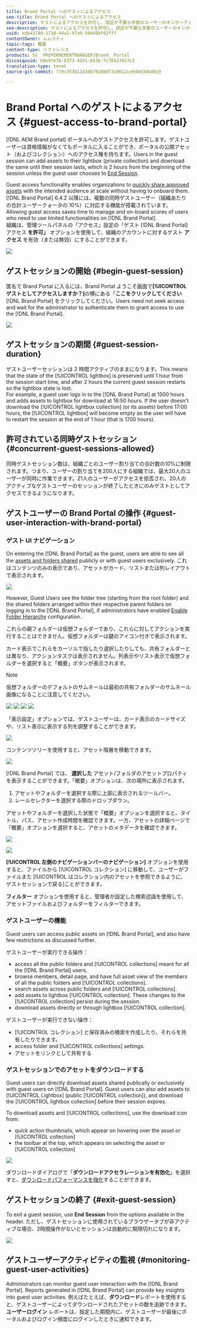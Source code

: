 ```yaml
---
title: Brand Portal へのゲストによるアクセス
seo-title: Brand Portal へのゲストによるアクセス
description: ゲストによるアクセスを許可し、認証が不要な多数のユーザーのオンボーディングにかかる労力を省きます。
seo-description: ゲストによるアクセスを許可し、認証が不要な多数のユーザーのオンボーディングにかかる労力を省きます。
uuid: edb4378d-1710-44a2-97a6-594d99f62fff
contentOwner: ムムラティ
topic-tags: 概要
content-type: リファレンス
products: SG_ PREPERNEMENTMANAGER/Brand_ Portal
discoiquuid: b9e9fe7b-0373-42d1-851b-7c76b47657c2
translation-type: tm+mt
source-git-commit: 770c353b1143d879280df310012ce9d4d30b40c9

---
```



# Brand Portal へのゲストによるアクセス {#guest-access-to-brand-portal}

[!DNL AEM Brand portal] ポータルへのゲストアクセスを許可します。ゲストユーザーは資格情報がなくてもポータルに入ることができ、ポータルの公開アセット（およびコレクション）へのアクセス権を持ちます。Users in the guest session can add assets to their lightbox (private collection) and download the same until their session lasts, which is 2 hours from the beginning of the session unless the guest user chooses to [End Session](#exit-guest-session).

Guest access functionality enables organizations to [quickly share approved assets](../using/brand-portal-sharing-folders.md#how-to-share-folders) with the intended audience at scale without having to onboard them. [!DNL Brand Portal] 6.4.2 以降には、複数の同時ゲストユーザー（組織あたりの合計ユーザークォータの 10%）に対応する機能が搭載されています。Allowing guest access saves time to manage and on-board scores of users who need to use limited functionalities on [!DNL Brand Portal].\
組織は、管理ツールパネルの「アクセス」設定の「ゲスト [!DNL Brand Portal] アクセス **を許可」** オプションを使用して、組織のアカウントに対するゲスト **アクセス** を有効（または無効）にすることができます。

<!--
Comment Type: annotation
Last Modified By: mgulati
Last Modified Date: 2018-08-17T10:42:59.879-0400
Removed the first para: "AEM Assets Brand Portal allows public users to enter the portal anonymously and have restricted access to the allowed public resources as guests. Organization users with guest role need not seek access and authentication from administrators."
-->

![](assets/enable-guest-access.png)

## ゲストセッションの開始 {#begin-guest-session}

匿名で Brand Portal に入るには、Brand Portal ようこそ画面で&#x200B;**[!UICONTROL ゲストとしてアクセスしますか？]**&#x200B;の横にある「**ここをクリックしてください**[!DNL Brand Portal] をクリックしてください。Users need not seek access and wait for the administrator to authenticate them to grant access to use the [!DNL Brand Portal].

![](assets/bp-login-screen.png)

## ゲストセッションの期間 {#guest-session-duration}

ゲストユーザーセッションは 2 時間アクティブのままになります。This means that the state of the [!UICONTROL lightbox] is preserved until 1 hour from the session start time, and after 2 hours the current guest session restarts so the lightbox state is lost.\
For example, a guest user logs in to the [!DNL Brand Portal] at 1500 hours and adds assets to lightbox for download at 16:50 hours. If the user doesn't download the [!UICONTROL lightbox collection] (or its assets) before 17:00 hours, the [!UICONTROL lightbox] will become empty as the user will have to restart the session at the end of 1 hour (that is 1700 hours).

## 許可されている同時ゲストセッション {#concurrent-guest-sessions-allowed}

同時ゲストセッション数は、組織ごとのユーザー割り当ての合計数の10%に制限されます。つまり、ユーザーの割り当てを200人にする組織では、最大20人のユーザーが同時に作業できます。21人のユーザーがアクセスを拒否され、20人のアクティブなゲストユーザーのセッションが終了したときにのみゲストとしてアクセスできるようになります。

## ゲストユーザーの Brand Portal の操作 {#guest-user-interaction-with-brand-portal}

### ゲスト UI ナビゲーション

On entering the [!DNL Brand Portal] as the guest, users are able to see all the [assets and folders shared](../using/brand-portal-sharing-folders.md#sharefolders) publicly or with guest users exclusively. これはコンテンツのみの表示であり、アセットがカード、リストまたは列レイアウトで表示されます。

![](assets/disabled-folder-hierarchy1.png)

However, Guest Users see the folder tree (starting from the root folder) and the shared folders arranged within their respective parent folders on logging in to the [!DNL Brand Portal], if administrators have enabled [Enable Folder Hierarchy](../using/brand-portal-general-configuration.md#main-pars-header-1621071021) configuration.

これらの親フォルダーは仮想フォルダーであり、これらに対してアクションを実行することはできません。仮想フォルダーは鍵のアイコン付きで表示されます。

カード表示でこれらをカーソルで指したり選択したりしても、共有フォルダーとは異なり、アクションタスクは表示されません。列表示やリスト表示で仮想フォルダーを選択すると「概要」ボタンが表示されます。

>[!NOTE]
>
>仮想フォルダーのデフォルトのサムネールは最初の共有フォルダーのサムネール画像になることに注意してください。

![](assets/enabled-hierarchy1.png) ![](assets/hierarchy1-nonadmin.png) ![](assets/hierarchy-nonadmin.png) ![](assets/hierarchy2-nonadmin.png)

「表示設定」オプションでは、ゲストユーザーは、カード表示のカードサイズや、リスト表示に表示する列を調整することができます。

![](assets/nav-guest-user.png)

コンテンツツリーを使用すると、アセット階層を移動できます。

![](assets/guest-login-ui.png)

[!DNL Brand Portal] では、 **選択した** アセット/フォルダのアセットプロパティを表示することができます。「概要」オプションは、次の場所に表示されます。

1. アセットやフォルダーを選択する際に上部に表示されるツールバー。
2. レールセレクターを選択する際のドロップダウン。

アセットやフォルダーを選択した状態で「概要」オプションを選択すると、タイトル、パス、アセット作成時間を確認できます。一方、アセットの詳細ページで「概要」オプションを選択すると、アセットのメタデータを確認できます。

![](assets/overview-option-1.png)

![](assets/overview-rail-selector-1.png)

**[!UICONTROL 左側のナビゲーションバーのナビゲーション]** オプションを使用すると、ファイルから [!UICONTROL コレクション] に移動して、ユーザーがファイルまた [!UICONTROL はコレクション内のアセットを参照できるように、ゲストセッションで戻る]ことができます。

**フィルター** オプションを使用すると、管理者が設定した検索述語を使用して、アセットファイルおよびフォルダーをフィルターできます。

### ゲストユーザーの機能

Guest users can access public assets on [!DNL Brand Portal], and also have few restrictions as discussed further.

ゲストユーザーが実行できる操作：

* access all the public folders and [!UICONTROL collections] meant for all the [!DNL Brand Portal] users.
* browse members, detail page, and have full asset view of the members of all the public folders and [!UICONTROL collections].
* search assets across public folders and [!UICONTROL collections].
* add assets to lightbox [!UICONTROL collection]. These changes to the [!UICONTROL collection] persist during the session.
* download assets directly or through lightbox [!UICONTROL collection].

ゲストユーザーが実行できない操作：

* [!UICONTROL コレクション] と保存済みの検索を作成したり、それらを共有したりできます。
* access folder and [!UICONTROL collections] settings.
* アセットをリンクとして共有する

### ゲストセッションでのアセットをダウンロードする

Guest users can directly download assets shared publically or exclusively with guest users on [!DNL Brand Portal]. Guest users can also add assets to [!UICONTROL Lightbox] (public [!UICONTROL collection]), and download the [!UICONTROL lightbox collection] before their session expires.

To download assets and [!UICONTROL collections], use the download icon from:

* quick action thumbnails, which appear on hovering over the asset or [!UICONTROL collection]
* the toolbar at the top, which appears on selecting the asset or [!UICONTROL collection]

![](assets/download-on-guest.png)

ダウンロードダイアログで「**ダウンロードアクセラレーションを有効化**」を選択すと、[ダウンロードパフォーマンスを強化](../using/accelerated-download.md)することができます。

## ゲストセッションの終了 {#exit-guest-session}

To exit a guest session, use **End Session** from the options available in the header. ただし、ゲストセッションに使用されているブラウザータブが非アクティブな場合、2時間操作がないとセッションは自動的に期限切れになります。

![](assets/end-guest-session.png)

## ゲストユーザーアクティビティの監視 {#monitoring-guest-user-activities}

Administrators can monitor guest user interaction with the [!DNL Brand Portal]. Reports generated in [!DNL Brand Portal] can provide key insights into guest user activities. 例えばたとえば、**ダウンロード**&#x200B;レポートを使用すると、ゲストユーザーによってダウンロードされたアセットの数を追跡できます。**ユーザーログイン** レポートは、指定した期間内に、ゲストユーザーが最後にポータルおよびログイン頻度にログインしたときに通知できます。
